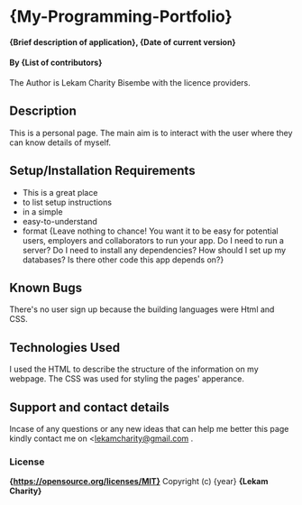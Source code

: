 # {My-Programming-Portfolio}

#### {Brief description of application}, {Date of current version}

#### By **{List of contributors}**
The Author is Lekam Charity Bisembe with the licence providers.

## Description
This is a personal page. The main aim is to interact with the user where they can know details of myself.

## Setup/Installation Requirements
* This is a great place
* to list setup instructions
* in a simple
* easy-to-understand
* format
{Leave nothing to chance! You want it to be easy for potential users, employers and collaborators to run your app. Do I need to run a server? Do I need to install any dependencies? How should I set up my databases? Is there other code this app depends on?}
## Known Bugs
There's no user sign up because the building languages were Html and CSS.

## Technologies Used
I used the HTML to describe the structure of the information on my webpage. The CSS was used for styling the pages' apperance.

## Support and contact details
Incase of any questions or any new ideas that can help me better this page kindly contact me on <lekamcharity@gmail.com .

### License
**{https://opensource.org/licenses/MIT}**
Copyright (c) {year} **{Lekam Charity}**